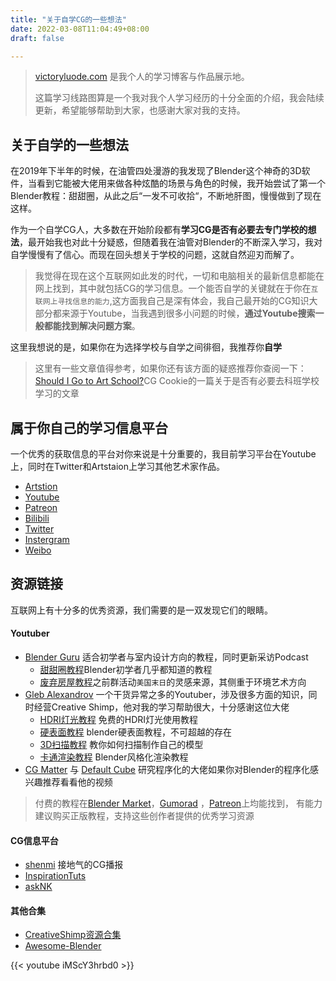 ```yaml
---
title: "关于自学CG的一些想法"
date: 2022-03-08T11:04:49+08:00
draft: false

---
```

> [victoryluode.com](https://www.victoryluode.com) 是我个人的学习博客与作品展示地。
>
> 这篇学习线路图算是一个我对我个人学习经历的十分全面的介绍，我会陆续更新，希望能够帮助到大家，也感谢大家对我的支持。

## 关于自学的一些想法
在2019年下半年的时候，在油管四处漫游的我发现了Blender这个神奇的3D软件，当看到它能被大佬用来做各种炫酷的场景与角色的时候，我开始尝试了第一个Blender教程：甜甜圈，从此之后“一发不可收拾“，不断地肝图，慢慢做到了现在这样。


作为一个自学CG人，大多数在开始阶段都有**学习CG是否有必要去专门学校的想法**，最开始我也对此十分疑惑，但随着我在油管对Blender的不断深入学习，我对自学慢慢有了信心。而现在回头想关于学校的问题，这就自然迎刃而解了。

> 我觉得在现在这个互联网如此发的时代，一切和电脑相关的最新信息都能在网上找到，其中就包括CG的学习信息。一个能否自学的关键就在于你在`互联网上寻找信息的能力`,这方面我自己是深有体会，我自己最开始的CG知识大部分都来源于Youtube，当我遇到很多小问题的时候，**通过Youtube搜索一般都能找到解决问题方案**。


这里我想说的是，如果你在为选择学校与自学之间徘徊，我推荐你**自学**

>这里有一些文章值得参考，如果你还有该方面的疑惑推荐你查阅一下：
>[Should I Go to Art School?](https://cgcookie.com/articles/should-i-go-to-art-school)CG Cookie的一篇关于是否有必要去科班学校学习的文章


## 属于你自己的学习信息平台
一个优秀的获取信息的平台对你来说是十分重要的，我目前学习平台在Youtube上，同时在Twitter和Artstaion上学习其他艺术家作品。
* [Artstion](https://www.artstation.com/victoryluode)
* [Youtube](https://www.youtube.com/c/VictoryLuode)
* [Patreon](https://www.patreon.com/home)
* [Bilibili](https://space.bilibili.com/176090455)
* [Twitter](https://twitter.com/VictoryLuode)
* [Instergram](https://www.instagram.com/victoryluode)
* [Weibo](https://weibo.com/6430541796)

## 资源链接
互联网上有十分多的优秀资源，我们需要的是一双发现它们的眼睛。

#### Youtuber
* [Blender Guru](https://www.youtube.com/channel/UCOKHwx1VCdgnxwbjyb9Iu1g) 适合初学者与室内设计方向的教程，同时更新采访Podcast
	* [甜甜圈教程](https://www.youtube.com/watch?v=nIoXOplUvAw)Blender初学者几乎都知道的教程
	* [废弃房屋教程](https://www.youtube.com/watch?v=1aNnERnHRZg&t=1142s)之前群活动`美国末日`的灵感来源，其侧重于环境艺术方向
* [Gleb Alexandrov](https://www.youtube.com/c/GlebAlexandrov) 一个干货异常之多的Youtuber，涉及很多方面的知识，同时经营Creative Shimp，他对我的学习帮助很大，十分感谢这位大佬
	* [HDRI灯光教程](https://www.youtube.com/watch?v=tl5i2oCJIcg&list=PL2aDImegRwZE1XFZyqwAhLzsIlo8ju9R1) 免费的HDRI灯光使用教程
	* [硬表面教程](https://www.youtube.com/watch?v=tl5i2oCJIcg&list=PL2aDImegRwZE1XFZyqwAhLzsIlo8ju9R1) blender硬表面教程，不可超越的存在
	* [3D扫描教程](https://www.youtube.com/watch?v=ZN8-tzqBLTs&list=PL2aDImegRwZGRrORe-D3OhpKl7ZCP3MUh) 教你如何扫描制作自己的模型
	* [卡通渲染教程](https://www.youtube.com/watch?v=X8YkWdhty7I&t=6s) Blender风格化渲染教程
* [CG Matter](https://www.youtube.com/channel/UCy1f4m64dwCwk8CBZ_vHfPg) 与 [Default Cube](https://www.youtube.com/c/DefaultCube) 研究程序化的大佬如果你对Blender的程序化感兴趣推荐看看他的视频

> 付费的教程在[Blender Market](https://blendermarket.com/)，[Gumorad](https://gumroad.com/) ，[Patreon](https://www.patreon.com/home)上均能找到，
> 有能力建议购买正版教程，支持这些创作者提供的优秀学习资源

#### CG信息平台
* [shenmi](https://space.bilibili.com/1309819?from=search&seid=14663990968482515656&spm_id_from=333.337.0.0) 接地气的CG播报
* [InspirationTuts](https://www.youtube.com/c/InspirationTuts)
* [askNK](https://www.youtube.com/c/askNK)

#### 其他合集
* [CreativeShimp资源合集](https://www.creativeshrimp.com/resources.html)
* [Awesome-Blender](https://github.com/agmmnn/awesome-blender)


{{< youtube iMScY3hrbd0 >}}
